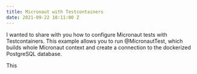 ```yaml
---
title: Micronaut with Testcontainers
date: 2021-09-22 18:11:00 Z
---
```


I wanted to share with you how to configure Micronaut tests with Testcontainers.
This example allows you to run @MicronautTest, which builds whole Micronaut context and create a connection to the dockerized PostgreSQL database.

This 